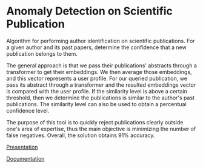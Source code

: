 # Anomaly Detection on Scientific Publication

Algorithm for performing author identification on scientific publications. For a given author and its past papers, determine the confidence that a new publication belongs to them.

The general approach is that we pass their publications' abstracts through a transformer to get their embeddings. We then average those embeddings, and this vector represents a user profile. For our queried publication, we pass its abstract through a transformer and the resulted embeddings vector is compared with the user profile. If the similarity level is above a certain threshold, then we determine the publications is similar to the author's past publications. The similarity level can also be used to obtain a percentual confidence level.

The purpose of this tool is to quickly reject publications clearly outside one's area of expertise, thus the main objective is minimizing the number of false negatives. Overall, the solution obtains 91% accuracy.

[Presentation](Ion%20David-Gabriel%20-%20Anomaly%20Detection%20on%20Scientific%20Publications.pdf)

[Documentation](Diploma%20Project.pdf)
